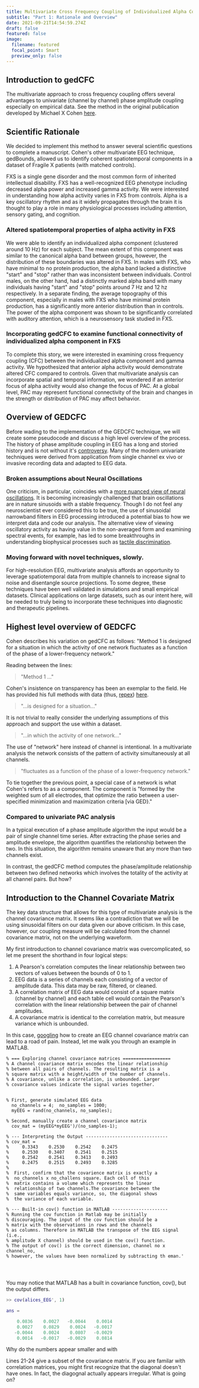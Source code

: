 ```yaml
---
title: Multivariate Cross Frequency Coupling of Individualized Alpha Component in FXS
subtitle: "Part 1: Rationale and Overview"
date: 2021-09-21T14:54:59.274Z
draft: false
featured: false
image:
  filename: featured
  focal_point: Smart
  preview_only: false
---
```

## Introduction to gedCFC

The multivariate approach to cross frequency coupling offers several advantages to univariate (channel by channel) phase amplitude coupling especially on empirical data. See the method in the original publication developed by Michael X Cohen [here](https://elifesciences.org/articles/21792).

## Scientific Rationale

We decided to implement this method to answer several scientific questions to complete a manuscript. Cohen's other multivariate EEG technique, gedBounds, allowed us to identify coherent spatiotemporal components in a dataset of Fragile X patients (with matched controls). 

FXS is a single gene disorder and the most common form of inherited intellectual disability. FXS has a well-recognized EEG phenotype including decreased alpha power and increased gamma activity. We were interested in understanding how alpha activity varies in FXS from controls. Alpha is a key oscillatory rhythm and as it widely propagates through the brain it is thought to play a role in many physiological processes including attention, sensory gating, and cognition. 

### Altered spatiotemporal properties of alpha activity in FXS

We were able to identify an individualized alpha component (clustered around 10 Hz) for each subject. The mean extent of this component was similar to the canonical alpha band between groups, however, the distribution of these boundaries was altered in FXS. In males with FXS, who have minimal to no protein production, the alpha band lacked a distinctive "start" and "stop" rather than was inconsistent between individuals. Control males, on the other hand, had a distinctly marked alpha band with many individuals having "start" and "stop" points around 7 Hz and 12 hz respectively. In a separate finding, the average topography of this component, especially in males with FXS who have minimal protein production, has a significantly more anterior distribution than in controls. The power of the alpha component was shown to be significantly correlated with auditory attention, which is a neurosensory task studied in FXS.

### Incorporating gedCFC to examine functional connectivity of individualized alpha component in FXS

To complete this story, we were interested in examining cross frequency coupling (CFC) between the individualized alpha component and gamma activity. We hypothesized that anterior alpha activity would demonstrate altered CFC compared to controls. Given that multivariate analysis can incorporate spatial and temporal information, we wondered if an anterior focus of alpha activity would also change the focus of PAC. At a global level, PAC may represent functional connectivity of the brain and changes in the strength or distribution of PAC may affect behavior.

## Overview of GEDCFC

Before wading to the implementation of the GEDCFC technique, we will create some pseudocode and discuss a high level overview of the process. The history of phase amplitude coupling in EEG has a long and storied history and is not without it's [controversy](https://www.frontiersin.org/articles/10.3389/fncom.2016.00087/full). Many of the modern univariate techniques were derived from application from single channel ex vivo or invasive recording data and adapted to EEG data. 

### Broken assumptions about Neural Oscillations

One criticism, in particular, coincides with a [more nuanced view of neural oscillations](https://www.sciencedirect.com/science/article/abs/pii/S0959438816300769?via%3Dihub). It is becoming increasingly challenged that brain oscillations are in nature sinusoids with a stable frequency. Though I do not feel any neuroscientist ever considered this to be true, the use of sinusoidal narrowband filters in EEG processing introduced a potential bias to how we interpret data and code our analysis. The alternative view of viewing oscillatory activity as having value in the non-averaged form and examining spectral events, for example, has led to some breakthroughs in understanding biophysical processes such as [tactile discrimination](https://elifesciences.org/articles/29086). 

### Moving forward with novel techniques, slowly.

For high-resolution EEG, multivariate analysis affords an opportunity to leverage spatiotemporal data from multiple channels to increase signal to noise and disentangle source projections. To some degree, these techniques have been well validated in simulations and small empirical datasets. Clinical applications on large datasets, such as our intent here, will be needed to truly being to incorporate these techniques into diagnostic and therapeutic pipelines.

## Highest level overview of GEDCFC

Cohen describes his variation on gedCFC as follows: "Method 1 is designed for a situation in which the activity of one network fluctuates as a function of the phase of a lower-frequency network."

Reading between the lines:

> "Method 1 ..."

Cohen's insistence on transparency has been an exemplar to the field. He has provided his full methods with data (thus, [repex](https://swi-prolog.discourse.group/t/minimal-and-reproducible-working-examples/2447)) [here](mikexcohen.com/data).

> "...is designed for a situation..."

It is not trivial to really consider the underlying assumptions of this approach and support the use within a dataset.

> "...in which the activity of one network..."

The use of "network" here instead of channel is intentional. In a multivariate analysis the network consists of the pattern of activity simultaneously at all channels. 

> "fluctuates as a function of the phase of a lower-frequency network."

To tie together the previous point, a special case of a network is what Cohen's refers to as a component. The component is "formed by the weighted sum of all electrodes, that optimize the ratio between a user-specified minimization and maximization criteria [via GED}." 

### Compared to univariate PAC analysis

In a typical execution of a phase amplitude algorithm the input would be a pair of single channel time series. After extracting the phase series and amplitude envelope, the algorithm quantifies the relationship between the two. In this situation, the algorithm remains unaware that any more than two channels exist.

In contrast, the gedCFC method computes the phase/amplitude relationship between two defined networks which involves the totality of the activity at all channel pairs. But how?

## Introduction to the Channel Covariate Matrix

The key data structure that allows for this type of multivariate analysis is the channel covariance matrix. It seems like a contradiction that we will be using sinusoidal filters on our data given our above criticism. In this case, however, our coupling measure will be calculated from the channel covariance matrix, not on the underlying waveform.

My first introduction to channel covariance matrix was overcomplicated, so let me present the shorthand in four logical steps:

1. A Pearson's correlation computes the linear relationship between two vectors of values between the bounds of 0 to 1.
2. EEG data is a series of channels each consisting of a vector of amplitude data. This data may be raw, filtered, or cleaned. 
3. A correlation matrix of EEG data would consist of a square matrix (channel by channel) and each table cell would contain the Pearson's correlation with the linear relationship between the pair of channel amplitudes. 
4. A covariance matrix is identical to the correlation matrix, but measure variance which is unbounded.

In this case, [googling](https://letmegooglethat.com/?q=how+to+create+an+EEG+channel+covariate+matrix%3F) how to create an EEG channel covariance matrix can lead to a road of pain.  Instead, let me walk you through an example in MATLAB.

```
% === Exploring channel covariance matrices ==================
% A channel covariance matrix encodes the linear relationship
% between all pairs of channels. The resulting matrix is a
% square matrix with a height/width of the number of channels.
% A covariance, unlike a correlation, is unbounded. Larger
% covariance values indicate the signal varies together.


% First, generate simulated EEG data
  no_channels = 4;  no_samples = 1000;
  myEEG = rand(no_channels, no_samples);

% Second, manually create a channel covariance matrix
  cov_mat = (myEEG*myEEG')/(no_samples-1);
  
% --- Interpreting the Output -------------------------------
% cov_mat =
%     0.3343    0.2530    0.2542    0.2475
%     0.2530    0.3407    0.2541    0.2515
%     0.2542    0.2541    0.3413    0.2493
%     0.2475    0.2515    0.2493    0.3285
%
%  First, confirm that the covarience matrix is exactly a
%  no_channels x no_challens square. Each cell of this 
%  matrix contains a volume which represents the linear
%  relationship of two channels.The covariance between the 
%  same variables equals variance, so, the diagonal shows
%  the variance of each variable. 

% --- Built-in cov() function in MATLAB ---------------------
% Running the cov function in Matlab may be initially
% discouraging. The input of the cov function should be a
% matrix with the observations in rows and the channels
% as columns. Therefore in MATLAB the transpose of the EEG signal (i.e.,
% amplitude X channel) should be used in the cov() function.
% The output of cov() is the correct dimension, channel no x channel_no,
% however, the values have been normalized by subtracting th eman.'




```

You may notice that MATLAB has a built in covariance function, cov(), but the output differs.

```matlab
>> cov(alices_EEG', 1)

ans =

    0.0836    0.0027   -0.0044    0.0014
    0.0027    0.0829    0.0024   -0.0017
   -0.0044    0.0024    0.0807   -0.0029
    0.0014   -0.0017   -0.0029    0.0814
```

Why do the numbers appear smaller and with 



Lines 21-24 give a subset of the covariance matrix. If you are familar with correlation matrices, you might first recognize that the diagonal doesn't have ones. In fact, the diagognal actually appears irregular. What is going on?